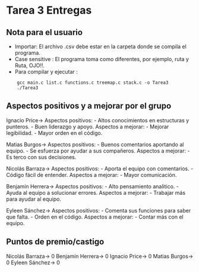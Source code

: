 # Tarea 3 Entregas

## Nota para el usuario

* Importar: El archivo .csv debe estar en la carpeta donde se compila el programa.
* Case sensitive : El programa toma como diferentes, por ejemplo, ruta y Ruta, OJO!!.
* Para compilar y ejecutar : 
```
    gcc main.c list.c functions.c treemap.c stack.c -o Tarea3
    ./Tarea3
```

## Aspectos positivos y a mejorar por el grupo

Ignacio Price-> Aspectos positivos: - Altos conocimientos en estructuras y punteros.
                                    - Buen liderazgo y apoyo.
                Aspectos a mejorar: - Mejorar legibilidad.
                                    - Mayor orden en el código.

Matias Burgos-> Aspectos positivos: - Buenos comentarios aportando al equipo.
                                    - Se esfuerza por ayudar a sus compañeros.
                Aspectos a mejorar: - Es terco con sus decisiones.

Nicolás Barraza-> Aspectos positivos: - Aporta el equipo con comentarios.
                                      - Código fácil de entender.
                  Aspectos a mejorar: - Mayor comunicación.

Benjamín Herrera-> Aspectos positivos: - Alto pensamiento analitico.
                                       - Ayuda al equipo a solucionar errores.
                   Aspectos a mejorar: - Trabajar más para ayudar al equipo.

Eyleen Sánchez-> Aspectos positivos: - Comenta sus funciones para saber que falta.
                                     - Orden en el código.
                 Aspectos a mejorar: - Contar más con el equipo.
 
## Puntos de premio/castigo

Nicolás Barraza-> 0
Benjamín Herrera-> 0
Ignacio Price-> 0
Matias Burgos-> 0
Eyleen Sánchez-> 0